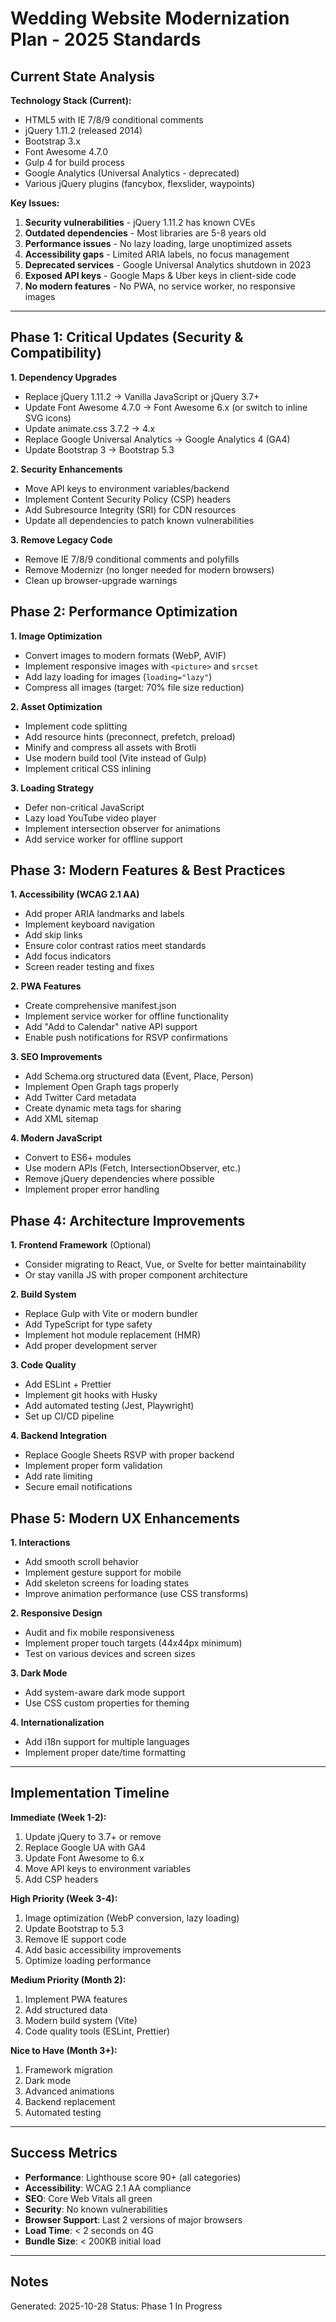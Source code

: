 # Wedding Website Modernization Plan - 2025 Standards

## Current State Analysis

**Technology Stack (Current):**
- HTML5 with IE 7/8/9 conditional comments
- jQuery 1.11.2 (released 2014)
- Bootstrap 3.x
- Font Awesome 4.7.0
- Gulp 4 for build process
- Google Analytics (Universal Analytics - deprecated)
- Various jQuery plugins (fancybox, flexslider, waypoints)

**Key Issues:**
1. **Security vulnerabilities** - jQuery 1.11.2 has known CVEs
2. **Outdated dependencies** - Most libraries are 5-8 years old
3. **Performance issues** - No lazy loading, large unoptimized assets
4. **Accessibility gaps** - Limited ARIA labels, no focus management
5. **Deprecated services** - Google Universal Analytics shutdown in 2023
6. **Exposed API keys** - Google Maps & Uber keys in client-side code
7. **No modern features** - No PWA, no service worker, no responsive images

---

## Phase 1: Critical Updates (Security & Compatibility)

**1. Dependency Upgrades**
- Replace jQuery 1.11.2 → Vanilla JavaScript or jQuery 3.7+
- Update Font Awesome 4.7.0 → Font Awesome 6.x (or switch to inline SVG icons)
- Update animate.css 3.7.2 → 4.x
- Replace Google Universal Analytics → Google Analytics 4 (GA4)
- Update Bootstrap 3 → Bootstrap 5.3

**2. Security Enhancements**
- Move API keys to environment variables/backend
- Implement Content Security Policy (CSP) headers
- Add Subresource Integrity (SRI) for CDN resources
- Update all dependencies to patch known vulnerabilities

**3. Remove Legacy Code**
- Remove IE 7/8/9 conditional comments and polyfills
- Remove Modernizr (no longer needed for modern browsers)
- Clean up browser-upgrade warnings

## Phase 2: Performance Optimization

**1. Image Optimization**
- Convert images to modern formats (WebP, AVIF)
- Implement responsive images with `<picture>` and `srcset`
- Add lazy loading for images (`loading="lazy"`)
- Compress all images (target: 70% file size reduction)

**2. Asset Optimization**
- Implement code splitting
- Add resource hints (preconnect, prefetch, preload)
- Minify and compress all assets with Brotli
- Use modern build tool (Vite instead of Gulp)
- Implement critical CSS inlining

**3. Loading Strategy**
- Defer non-critical JavaScript
- Lazy load YouTube video player
- Implement intersection observer for animations
- Add service worker for offline support

## Phase 3: Modern Features & Best Practices

**1. Accessibility (WCAG 2.1 AA)**
- Add proper ARIA landmarks and labels
- Implement keyboard navigation
- Add skip links
- Ensure color contrast ratios meet standards
- Add focus indicators
- Screen reader testing and fixes

**2. PWA Features**
- Create comprehensive manifest.json
- Implement service worker for offline functionality
- Add "Add to Calendar" native API support
- Enable push notifications for RSVP confirmations

**3. SEO Improvements**
- Add Schema.org structured data (Event, Place, Person)
- Implement Open Graph tags properly
- Add Twitter Card metadata
- Create dynamic meta tags for sharing
- Add XML sitemap

**4. Modern JavaScript**
- Convert to ES6+ modules
- Use modern APIs (Fetch, IntersectionObserver, etc.)
- Remove jQuery dependencies where possible
- Implement proper error handling

## Phase 4: Architecture Improvements

**1. Frontend Framework** (Optional)
- Consider migrating to React, Vue, or Svelte for better maintainability
- Or stay vanilla JS with proper component architecture

**2. Build System**
- Replace Gulp with Vite or modern bundler
- Add TypeScript for type safety
- Implement hot module replacement (HMR)
- Add proper development server

**3. Code Quality**
- Add ESLint + Prettier
- Implement git hooks with Husky
- Add automated testing (Jest, Playwright)
- Set up CI/CD pipeline

**4. Backend Integration**
- Replace Google Sheets RSVP with proper backend
- Implement proper form validation
- Add rate limiting
- Secure email notifications

## Phase 5: Modern UX Enhancements

**1. Interactions**
- Add smooth scroll behavior
- Implement gesture support for mobile
- Add skeleton screens for loading states
- Improve animation performance (use CSS transforms)

**2. Responsive Design**
- Audit and fix mobile responsiveness
- Implement proper touch targets (44x44px minimum)
- Test on various devices and screen sizes

**3. Dark Mode**
- Add system-aware dark mode support
- Use CSS custom properties for theming

**4. Internationalization**
- Add i18n support for multiple languages
- Implement proper date/time formatting

---

## Implementation Timeline

**Immediate (Week 1-2):**
1. Update jQuery to 3.7+ or remove
2. Replace Google UA with GA4
3. Update Font Awesome to 6.x
4. Move API keys to environment variables
5. Add CSP headers

**High Priority (Week 3-4):**
1. Image optimization (WebP conversion, lazy loading)
2. Update Bootstrap to 5.3
3. Remove IE support code
4. Add basic accessibility improvements
5. Optimize loading performance

**Medium Priority (Month 2):**
1. Implement PWA features
2. Add structured data
3. Modern build system (Vite)
4. Code quality tools (ESLint, Prettier)

**Nice to Have (Month 3+):**
1. Framework migration
2. Dark mode
3. Advanced animations
4. Backend replacement
5. Automated testing

---

## Success Metrics

- **Performance**: Lighthouse score 90+ (all categories)
- **Accessibility**: WCAG 2.1 AA compliance
- **SEO**: Core Web Vitals all green
- **Security**: No known vulnerabilities
- **Browser Support**: Last 2 versions of major browsers
- **Load Time**: < 2 seconds on 4G
- **Bundle Size**: < 200KB initial load

---

## Notes

Generated: 2025-10-28
Status: Phase 1 In Progress

